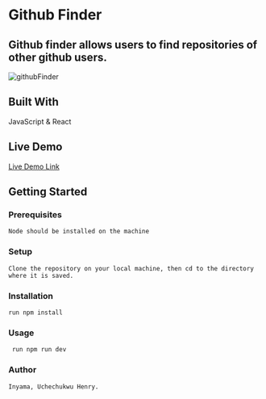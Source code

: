 # Github Finder

## Github finder allows users to find repositories of other github users.

![githubFinder](https://user-images.githubusercontent.com/46329537/185925430-90a782e7-cda0-471f-954e-01ee1eb4c56b.png)


## Built With

JavaScript & React

## Live Demo

[Live Demo Link](https://gentle-beijinho-7858b5.netlify.app/)

## Getting Started

### Prerequisites 
    Node should be installed on the machine

### Setup
    Clone the repository on your local machine, then cd to the directory where it is saved.

### Installation
    run npm install
    
### Usage
     run npm run dev
     
### Author
    Inyama, Uchechukwu Henry.
    
